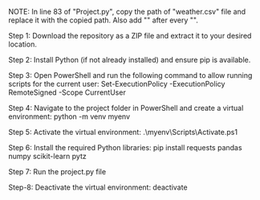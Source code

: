 NOTE: In line 83 of "Project.py", copy the path of "weather.csv" file and replace it with the copied path. Also add "\" after every "\".

Step 1: Download the repository as a ZIP file and extract it to your desired location.

Step 2: Install Python (if not already installed) and ensure pip is available.

Step 3: Open PowerShell and run the following command to allow running scripts for the current user:
        Set-ExecutionPolicy -ExecutionPolicy RemoteSigned -Scope CurrentUser

Step 4: Navigate to the project folder in PowerShell and create a virtual environment:
        python -m venv myenv

Step 5: Activate the virtual environment:
        .\myenv\Scripts\Activate.ps1

Step 6: Install the required Python libraries:
        pip install requests pandas numpy scikit-learn pytz

Step 7: Run the project.py file

Step-8: Deactivate the virtual environment:
        deactivate
